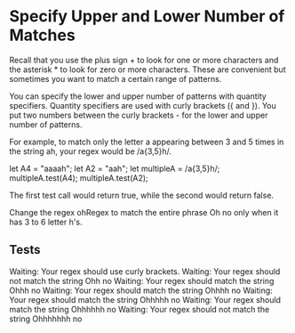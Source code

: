 # Specify Upper and Lower Number of Matches

Recall that you use the plus sign + to look for one or more characters and the asterisk \* to look for zero or more characters. These are convenient but sometimes you want to match a certain range of patterns.

You can specify the lower and upper number of patterns with quantity specifiers. Quantity specifiers are used with curly brackets ({ and }). You put two numbers between the curly brackets - for the lower and upper number of patterns.

For example, to match only the letter a appearing between 3 and 5 times in the string ah, your regex would be /a{3,5}h/.

let A4 = "aaaah";
let A2 = "aah";
let multipleA = /a{3,5}h/;
multipleA.test(A4);
multipleA.test(A2);

The first test call would return true, while the second would return false.

Change the regex ohRegex to match the entire phrase Oh no only when it has 3 to 6 letter h's.

## Tests

Waiting: Your regex should use curly brackets.
Waiting: Your regex should not match the string Ohh no
Waiting: Your regex should match the string Ohhh no
Waiting: Your regex should match the string Ohhhh no
Waiting: Your regex should match the string Ohhhhh no
Waiting: Your regex should match the string Ohhhhhh no
Waiting: Your regex should not match the string Ohhhhhhh no
